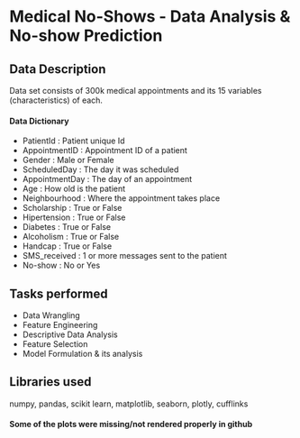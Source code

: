 # Medical No-Shows - Data Analysis & No-show Prediction

## Data Description
Data set consists of 300k medical appointments and its 15 variables (characteristics) of each.

#### Data Dictionary
* PatientId : Patient unique Id
* AppointmentID : Appointment ID of a patient
* Gender : Male or Female
* ScheduledDay : The day it was scheduled
* AppointmentDay : The day of an appointment
* Age : How old is the patient
* Neighbourhood : Where the appointment takes place
* Scholarship : True or False
* Hipertension : True or False
* Diabetes : True or False
* Alcoholism : True or False
* Handcap : True or False
* SMS_received : 1 or more messages sent to the patient
* No-show : No or Yes

## Tasks performed
* Data Wrangling
* Feature Engineering
* Descriptive Data Analysis
* Feature Selection
* Model Formulation & its analysis

## Libraries used
numpy, pandas, scikit learn, matplotlib, seaborn, plotly, cufflinks

#### Some of the plots were missing/not rendered properly in github